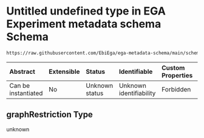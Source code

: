 # Untitled undefined type in EGA Experiment metadata schema Schema

```txt
https://raw.githubusercontent.com/EbiEga/ega-metadata-schema/main/schemas/EGA.experiment.json#/properties/assayType/properties/termId/anyOf/1/graphRestriction
```



| Abstract            | Extensible | Status         | Identifiable            | Custom Properties | Additional Properties | Access Restrictions | Defined In                                                                           |
| :------------------ | :--------- | :------------- | :---------------------- | :---------------- | :-------------------- | :------------------ | :----------------------------------------------------------------------------------- |
| Can be instantiated | No         | Unknown status | Unknown identifiability | Forbidden         | Allowed               | none                | [EGA.experiment.json\*](../../../schemas/EGA.experiment.json "open original schema") |

## graphRestriction Type

unknown
